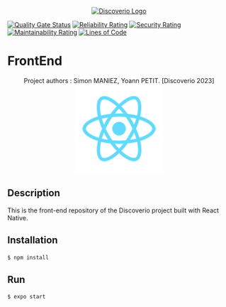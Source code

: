 <p align="center">
  <a href="https://discoverio.fr" target="_blank"><img src="https://ypetit.web-edu.fr/2023/logo_horizontal_original.png" alt="Discoverio Logo" /></a>
</p>

[![Quality Gate Status](https://sonarcloud.io/api/project_badges/measure?project=Discoverio_FrontEnd&metric=alert_status)](https://sonarcloud.io/summary/new_code?id=Discoverio_FrontEnd) [![Reliability Rating](https://sonarcloud.io/api/project_badges/measure?project=Discoverio_FrontEnd&metric=reliability_rating)](https://sonarcloud.io/summary/new_code?id=Discoverio_FrontEnd) [![Security Rating](https://sonarcloud.io/api/project_badges/measure?project=Discoverio_FrontEnd&metric=security_rating)](https://sonarcloud.io/summary/new_code?id=Discoverio_FrontEnd) [![Maintainability Rating](https://sonarcloud.io/api/project_badges/measure?project=Discoverio_FrontEnd&metric=sqale_rating)](https://sonarcloud.io/summary/new_code?id=Discoverio_FrontEnd) [![Lines of Code](https://sonarcloud.io/api/project_badges/measure?project=Discoverio_FrontEnd&metric=ncloc)](https://sonarcloud.io/summary/new_code?id=Discoverio_FrontEnd)

<h1>FrontEnd</h1>


<p align="center">
  Project authors : Simon MANIEZ, Yoann PETIT. [Discoverio 2023]
  <a href="https://reactnative.dev/" target="blank"><img src="https://raw.githubusercontent.com/github/explore/80688e429a7d4ef2fca1e82350fe8e3517d3494d/topics/react-native/react-native.png" width="200" alt="ReactNative Logo" /></a>
</p>


## Description

This is the front-end repository of the Discoverio project built with React Native.

## Installation

```bash
$ npm install
```

## Run

```bash
$ expo start
```